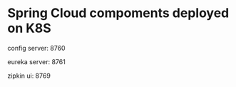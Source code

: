 # Spring Cloud compoments deployed on K8S

config server: 8760

eureka server: 8761

zipkin ui: 8769